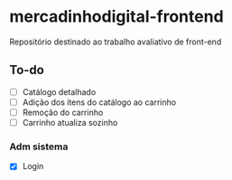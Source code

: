 # mercadinhodigital-frontend
 Repositório destinado ao trabalho avaliativo de front-end

## To-do
- [ ]  Catálogo detalhado
- [ ]  Adição dos itens do catálogo ao carrinho
- [ ]  Remoção do carrinho
- [ ]  Carrinho atualiza sozinho

### Adm sistema

- [x]  Login
